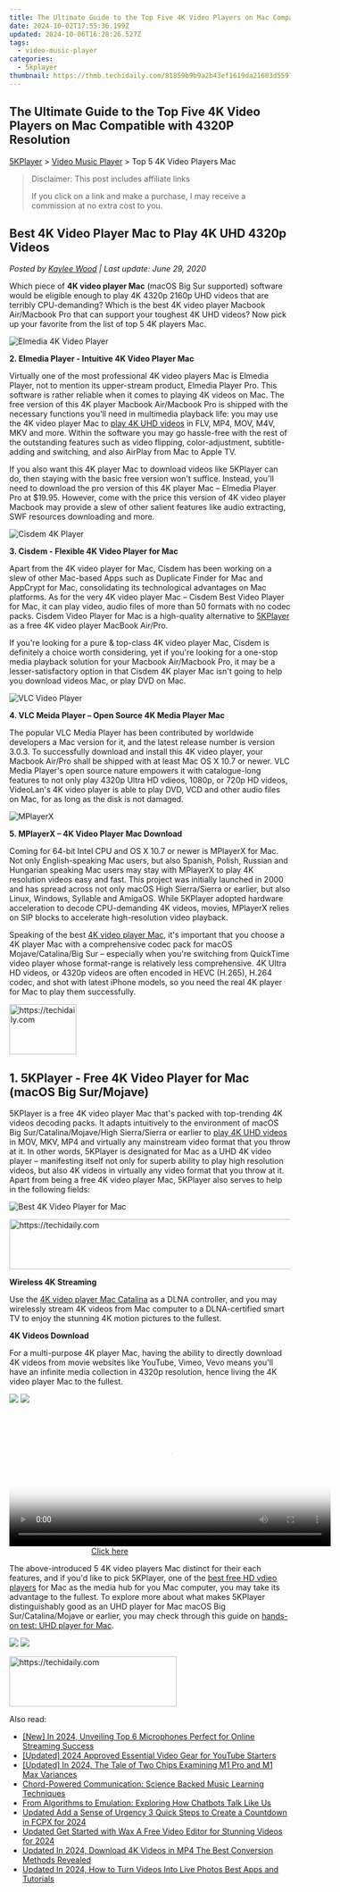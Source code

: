 ```yaml
---
title: The Ultimate Guide to the Top Five 4K Video Players on Mac Compatible with 4320P Resolution
date: 2024-10-02T17:55:36.199Z
updated: 2024-10-06T16:28:26.527Z
tags:
  - video-music-player
categories:
  - 5kplayer
thumbnail: https://thmb.techidaily.com/81859b9b9a2b43ef1619da21603d5597234e71b31f77131cb07f68ca56de27b2.jpg
---
```


## The Ultimate Guide to the Top Five 4K Video Players on Mac Compatible with 4320P Resolution

[5KPlayer](https://tools.techidaily.com/5kplayer/products/) \> [Video Music Player](https://tools.techidaily.com/5kplayer/video-music-player/) \> Top 5 4K Video Players Mac

>  Disclaimer: This post includes affiliate links
>
>  If you click on a link and make a purchase, I may receive a commission at no extra cost to you.
>

## Best 4K Video Player Mac to Play 4K UHD 4320p Videos

 _Posted by [Kaylee Wood](https://www.quora.com/profile/Amanda-Hu-21) | Last update: June 29, 2020_

Which piece of **4K video player Mac** (macOS Big Sur supported) software would be eligible enough to play 4K 4320p 2160p UHD videos that are terribly CPU-demanding? Which is the best 4K video player Macbook Air/Macbook Pro that can support your toughest 4K UHD videos? Now pick up your favorite from the list of top 5 4K players Mac.

![Elmedia 4K Video Player](https://www.5kplayer.com/video-music-player/img/elmedia-player-mac-icon.jpg)

**2\. Elmedia Player - Intuitive 4K Video Player Mac** 

Virtually one of the most professional 4K video players Mac is Elmedia Player, not to mention its upper-stream product, Elmedia Player Pro. This software is rather reliable when it comes to playing 4K videos on Mac. The free version of this 4K player Macbook Air/Macbook Pro is shipped with the necessary functions you'll need in multimedia playback life: you may use the 4K video player Mac to [play 4K UHD videos](https://tools.techidaily.com/5kplayer/video-music-player/) in FLV, MP4, MOV, M4V, MKV and more. Within the software you may go hassle-free with the rest of the outstanding features such as video flipping, color-adjustment, subtitle-adding and switching, and also AirPlay from Mac to Apple TV. 

If you also want this 4K player Mac to download videos like 5KPlayer can do, then staying with the basic free version won't suffice. Instead, you'll need to download the pro version of this 4K player Mac – Elmedia Player Pro at $19.95\. However, come with the price this version of 4K video player Macbook may provide a slew of other salient features like audio extracting, SWF resources downloading and more.

![Cisdem 4K Player](https://www.5kplayer.com/video-music-player/img/cisdem-player-mac.jpg) 

**3\. Cisdem - Flexible 4K Video Player for Mac** 

Apart from the 4K video player for Mac, Cisdem has been working on a slew of other Mac-based Apps such as Duplicate Finder for Mac and AppCrypt for Mac, consolidating its technological advantages on Mac platforms. As for the very 4K video player Mac – Cisdem Best Video Player for Mac, it can play video, audio files of more than 50 formats with no codec packs. Cisdem Video Player for Mac is a high-quality alternative to [5KPlayer](https://tools.techidaily.com/5kplayer/video-music-player/) as a free 4K video player MacBook Air/Pro. 

If you're looking for a pure & top-class 4K video player Mac, Cisdem is definitely a choice worth considering, yet if you're looking for a one-stop media playback solution for your Macbook Air/Macbook Pro, it may be a lesser-satisfactory option in that Cisdem 4K player Mac isn't going to help you download videos Mac, or play DVD on Mac. 

![VLC Video Player](https://www.5kplayer.com/video-music-player/img/vlc-360.png) 

**4\. VLC Meida Player – Open Source 4K Media Player Mac** 

 The popular VLC Media Player has been contributed by worldwide developers a Mac version for it, and the latest release number is version 3.0.3\. To successfully download and install this 4K video player, your Macbook Air/Pro shall be shipped with at least Mac OS X 10.7 or newer. VLC Media Player's open source nature empowers it with catalogue-long features to not only play 4320p Ultra HD vdieos, 1080p, or 720p HD videos, VideoLan's 4K video player is able to play DVD, VCD and other audio files on Mac, for as long as the disk is not damaged. 

![MPlayerX](https://www.5kplayer.com/video-music-player/img/mplayerx-icon.jpg) 

**5\. MPlayerX – 4K Video Player Mac Download** 

Coming for 64-bit Intel CPU and OS X 10.7 or newer is MPlayerX for Mac. Not only English-speaking Mac users, but also Spanish, Polish, Russian and Hungarian speaking Mac users may stay with MPlayerX to play 4K resolution videos easy and fast. This project was initially launched in 2000 and has spread across not only macOS High Sierra/Sierra or earlier, but also Linux, Windows, Syllable and AmigaOS. While 5KPlayer adopted hardware acceleration to decode CPU-demanding 4K videos, movies, MPlayerX relies on SIP blocks to accelerate high-resolution video playback.

Speaking of the best [4K video player Mac](https://tools.techidaily.com/5kplayer/video-music-player/), it's important that you choose a 4K player Mac with a comprehensive codec pack for macOS Mojave/Catalina/Big Sur – especially when you're switching from QuickTime video player whose format-range is relatively less comprehensive. 4K Ultra HD videos, or 4320p videos are often encoded in HEVC (H.265), H.264 codec, and shot with latest iPhone models, so you need the real 4K player for Mac to play them successfully.

<!-- affiliate ads begin -->
<a href="https://aligracehair.sjv.io/c/5597632/2135407/19272" target="_top" id="2135407">
  <img src="//a.impactradius-go.com/display-ad/19272-2135407" border="0" alt="https://techidaily.com" width="120" height="90"/>
</a>
<img height="0" width="0" src="https://aligracehair.sjv.io/i/5597632/2135407/19272" style="position:absolute;visibility:hidden;" border="0" />
<!-- affiliate ads end -->

## 1\. 5KPlayer - Free 4K Video Player for Mac (macOS Big Sur/Mojave)

5KPlayer is a free 4K video player Mac that's packed with top-trending 4K videos decoding packs. It adapts intuitively to the environment of macOS Big Sur/Catalina/Mojave/High Sierra/Sierra or earlier to [play 4K UHD videos](https://tools.techidaily.com/5kplayer/video-music-player/) in MOV, MKV, MP4 and virtually any mainstream video format that you throw at it. In other words, 5KPlayer is designated for Mac as a UHD 4K video player – manifesting itself not only for superb ability to play high resolution videos, but also 4K videos in virtually any video format that you throw at it. Apart from being a free 4K video player Mac, 5KPlayer also serves to help in the following fields:

![Best 4K Video Player for Mac](https://www.5kplayer.com/video-music-player/img/5kplayer-macos-mojave.jpg) 

<!-- affiliate ads begin -->
<a href="https://appsumo.8odi.net/c/5597632/2075471/7443" target="_top" id="2075471">
  <img src="//a.impactradius-go.com/display-ad/7443-2075471" border="0" alt="https://techidaily.com" width="728" height="90"/>
</a>
<img height="0" width="0" src="https://appsumo.8odi.net/i/5597632/2075471/7443" style="position:absolute;visibility:hidden;" border="0" />
<!-- affiliate ads end -->

**Wireless 4K Streaming**

Use the [4K video player Mac Catalina](https://tools.techidaily.com/5kplayer/video-music-player/) as a DLNA controller, and you may wirelessly stream 4K videos from Mac computer to a DLNA-certified smart TV to enjoy the stunning 4K motion pictures to the fullest. 

**4K Videos Download**

For a multi-purpose 4K player Mac, having the ability to directly download 4K videos from movie websites like YouTube, Vimeo, Vevo means you'll have an infinite media collection in 4320p resolution, hence living the 4K video player Mac to the fullest.

[![](https://www.5kplayer.com/video-music-player/../button/freedownbackmac.png)](https://tools.techidaily.com/5kplayer/products/) [![](https://www.5kplayer.com/video-music-player/../button/freedownwhitewin.png)](https://tools.techidaily.com/5kplayer/products/) 

<!-- affiliate ads begin -->
<span id="1982456">
					<video width="576" height="240" style="cursor:pointer"
           poster="//a.impactradius-go.com/display-clicktoplayimage/1982456.png"
           onclick="if(!this.playClicked){this.play();this.setAttribute('controls',true);this.playClicked=true;}">
	   <source src="//a.impactradius-go.com/display-ad/22993-1982456">
	   <img src="//a.impactradius-go.com/display-clicktoplayimage/1982456.png" style="border: none; height: 100%; width: 100%; object-fit: contain">
	</video>
	<div style="width:360px;text-align:center"><a href="javascript:window.open(decodeURIComponent('https%3A%2F%2Fhomestyler.sjv.io%2Fc%2F5597632%2F1982456%2F22993'), '_blank');void(0);">Click here</a></div>
</span>
<img height="0" width="0" src="https://imp.pxf.io/i/5597632/1982456/22993" style="position:absolute;visibility:hidden;" border="0" />
<!-- affiliate ads end -->

The above-introduced 5 4K video players Mac distinct for their each features, and if you'd like to pick 5KPlayer, one of the [best free HD vdieo players](https://tools.techidaily.com/5kplayer/video-music-player/) for Mac as the media hub for you Mac computer, you may take its advantage to the fullest. To explore more about what makes 5KPlayer distinguishably good as an UHD player for Mac macOS Big Sur/Catalina/Mojave or earlier, you may check through this guide on [hands-on test: UHD player for Mac](https://tools.techidaily.com/5kplayer/video-music-player/).

[![](https://www.5kplayer.com/video-music-player/../button/freedownbackmac.png)](https://tools.techidaily.com/5kplayer/products/) [![](https://www.5kplayer.com/video-music-player/../button/freedownwhitewin.png)](https://tools.techidaily.com/5kplayer/products/)

<!-- affiliate ads begin -->
<a href="https://aligracehair.sjv.io/c/5597632/1934254/19272" target="_top" id="1934254">
  <img src="//a.impactradius-go.com/display-ad/19272-1934254" border="0" alt="https://techidaily.com" width="300" height="90"/>
</a>
<img height="0" width="0" src="https://aligracehair.sjv.io/i/5597632/1934254/19272" style="position:absolute;visibility:hidden;" border="0" />
<!-- affiliate ads end -->

<ins class="adsbygoogle"
     style="display:block"
     data-ad-format="autorelaxed"
     data-ad-client="ca-pub-7571918770474297"
     data-ad-slot="1223367746"></ins>

<ins class="adsbygoogle"
     style="display:block"
     data-ad-client="ca-pub-7571918770474297"
     data-ad-slot="8358498916"
     data-ad-format="auto"
     data-full-width-responsive="true"></ins>

<span class="atpl-alsoreadstyle">Also read:</span>
<div><ul>
<li><a href="https://fox-hovers.techidaily.com/new-in-2024-unveiling-top-6-microphones-perfect-for-online-streaming-success/"><u>[New] In 2024, Unveiling Top 6 Microphones Perfect for Online Streaming Success</u></a></li>
<li><a href="https://facebook-record-videos.techidaily.com/updated-2024-approved-essential-video-gear-for-youtube-starters/"><u>[Updated] 2024 Approved Essential Video Gear for YouTube Starters</u></a></li>
<li><a href="https://article-posts.techidaily.com/updated-in-2024-the-tale-of-two-chips-examining-m1-pro-and-m1-max-variances/"><u>[Updated] In 2024, The Tale of Two Chips Examining M1 Pro and M1 Max Variances</u></a></li>
<li><a href="https://mondly-stories.techidaily.com/chord-powered-communication-science-backed-music-learning-techniques/"><u>Chord-Powered Communication: Science Backed Music Learning Techniques</u></a></li>
<li><a href="https://tech-haven.techidaily.com/from-algorithms-to-emulation-exploring-how-chatbots-talk-like-us/"><u>From Algorithms to Emulation: Exploring How Chatbots Talk Like Us</u></a></li>
<li><a href="https://video-creation-software.techidaily.com/updated-add-a-sense-of-urgency-3-quick-steps-to-create-a-countdown-in-fcpx-for-2024/"><u>Updated Add a Sense of Urgency 3 Quick Steps to Create a Countdown in FCPX for 2024</u></a></li>
<li><a href="https://video-creation-software.techidaily.com/updated-get-started-with-wax-a-free-video-editor-for-stunning-videos-for-2024/"><u>Updated Get Started with Wax A Free Video Editor for Stunning Videos for 2024</u></a></li>
<li><a href="https://video-creation-software.techidaily.com/updated-in-2024-download-4k-videos-in-mp4-the-best-conversion-methods-revealed/"><u>Updated In 2024, Download 4K Videos in MP4 The Best Conversion Methods Revealed</u></a></li>
<li><a href="https://video-creation-software.techidaily.com/updated-in-2024-how-to-turn-videos-into-live-photos-best-apps-and-tutorials/"><u>Updated In 2024, How to Turn Videos Into Live Photos Best Apps and Tutorials</u></a></li>
</ul></div>

